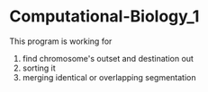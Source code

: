 # Computational-Biology_1
This program is working for  
1. find chromosome's outset and destination out  
2. sorting it  
3. merging identical or overlapping segmentation
